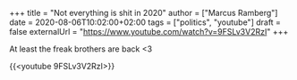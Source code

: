 +++
title = "Not everything is shit in 2020"
author = ["Marcus Ramberg"]
date = 2020-08-06T10:02:00+02:00
tags = ["politics", "youtube"]
draft = false
externalUrl = "https://www.youtube.com/watch?v=9FSLv3V2RzI"
+++

At least the freak brothers are back <3

{{<youtube 9FSLv3V2RzI>}}
